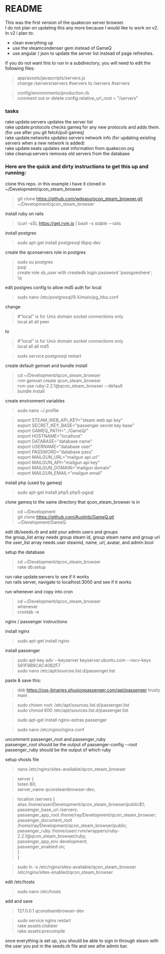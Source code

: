 # README #

This was the first version of the quakecon server browser.  
I do not plan on updating this any more because I would like to work on v2.  
In v2 i plan to:
- clean everything up
- use the steamcondenser gem instead of GameQ
- use angular / json to update the server list instead of page refreshes.


If you do not want this to run in a subdirectory, you will need to edit the following files:

>app/assets/javascripts/servers.js  
>change /servers/servers #servers to /servers #servers

>config/environments/production.rb  
>comment out or delete config.relative_url_root = "/servers"


### tasks ###

rake update:servers updates the server list  
rake update:protocols checks gameq for any new protocols and adds them. (for use after you git fetch/pull gameq)   
rake update:networks updates servers network info (for updating existing servers when a new network is added)  
rake update:seats updates seat information from quakecon.org  
rake cleanup:servers removes old servers from the database  

### Here are the quick and dirty instructions to get this up and running: ###

clone this repo. in this example i have it cloned in ~/Development/qcon_steam_browser

> git clone https://github.com/wdeasy/qcon_steam_browser.git ~/Development/qcon_steam_browser

install ruby on rails  
> \curl -sSL https://get.rvm.io | bash -s stable --rails

install postgres  
> sudo apt-get install postgresql libpq-dev

create the qconservers role in postgres
>sudo su postgres  
>psql  
>create role sb_user with createdb login password 'passgoeshere';  
>\q

edit postgres config to allow md5 auth for local
> sudo nano /etc/postgresql/9.X/main/pg_hba.conf

change
> \#"local" is for Unix domain socket connections only  
> local   all             all                                     peer

to
> \#"local" is for Unix domain socket connections only  
> local   all             all                                     md5

>sudo service postgresql restart

create default gemset and bundle install
> cd ~/Development/qcon_steam_browser  
> rvm gemset create qcon_steam_browser  
> rvm use ruby-2.2.1@qcon_steam_browser --default  
> bundle install

create environment variables
>sudo nano ~/.profile

>export STEAM_WEB_API_KEY="steam web api key"  
>export SECRET_KEY_BASE="passenger secret key base"     
>export GAMEQ_PATH="../GameQ/"  
>export HOSTNAME="localhost"  
>export DATABASE="database name"  
>export USERNAME="database user"  
>export PASSWORD="database pass"   
>export MAILGUN_URL="mailgun api url"  
>export MAILGUN_API="mailgun api key"  
>export MAILGUN_DOMAIN="mailgun domain"  
>export MAILGUN_EMAIL="mailgun email"  

install php (used by gameq)
> sudo apt-get install php5 php5-pgsql

clone gameq to the same directory that qcon_steam_browser is in
>cd ~/Development   
>git clone https://github.com/Austinb/GameQ.git ~/Development/GameQ


edit db/seeds.rb and add your admin users and groups  
the group_list array needs group steam id, group steam name and group url  
the user_list array needs user steamid, name, url, avatar, and admin bool  

setup the database
> cd ~/Development/qcon_steam_browser  
> rake db:setup

run rake update:servers to see if it works  
run rails server, navigate to localhost:3000 and see if it works

run whenever and copy into cron
>cd ~/Development/qcon_steam_browser  
>whenever  
>crontab -e

nginx / passenger instructions

install nginx
>sudo apt-get install nginx

install passenger
>sudo apt-key adv --keyserver keyserver.ubuntu.com --recv-keys 561F9B9CAC40B2F7    
>sudo nano /etc/apt/sources.list.d/passenger.list  

paste & save this:   
>deb https://oss-binaries.phusionpassenger.com/apt/passenger trusty main

>sudo chown root: /etc/apt/sources.list.d/passenger.list  
>sudo chmod 600 /etc/apt/sources.list.d/passenger.list

>sudo apt-get install nginx-extras passenger

>sudo nano /etc/nginx/nginx.conf

uncomment passenger_root and passenger_ruby  
passenger_root should be the output of passenger-config --root  
passenger_ruby should be the output of which ruby   

setup vhosts file
> nano /etc/nginx/sites-available/qcon_steam_browser

>server {  
>  listen 80;  
>  server_name qconsteambrowser-dev;  

>  location /servers {  
>    alias /home/user/Development/qcon_steam_browser/public$1;  
>    passenger_base_uri /servers;  
>    passenger_app_root /home/ray/Development/qcon_steam_browser;  
>    passenger_document_root /home/ray/Development/qcon_steam_browser/public;  
>    passenger_ruby /home/user/.rvm/wrappers/ruby-2.2.1@qcon_steam_browser/ruby;   
>    passenger_app_env development;   
>    passenger_enabled on;   
>  }  
>}  

>sudo ln -s /etc/nginx/sites-available/qcon_steam_browser /etc/nginx/sites-enabled/qcon_steam_browser  

edit /etc/hosts  
>sudo nano /etc/hosts  

add and save  
>127.0.0.1	qconsteambrowser-dev

>sudo service nginx restart  
>rake assets:clobber  
>rake assets:precompile  

once everything is set up, you should be able to sign in through steam with the user you put in the seeds.rb file and see athe admin bar.





